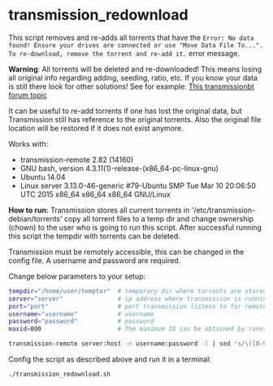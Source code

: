 # transmission_redownload
This script removes and re-adds all torrents that have the `Error: No data found! Ensure your drives are connected or use "Move Data File To...". To re-download, remove the torrent and re-add it.` error message.

**Warning**: All torrents will be deleted and re-downloaded! This means losing all original info regarding adding, seeding, ratio, etc. If you know your data is still there look for other solutions! See for example: [This transmissionbt forum topic](https://forum.transmissionbt.com/viewtopic.php?f=4&t=11368)

It can be useful to re-add torrents if one has lost the original data, but Transmission 
still has reference to the original torrents. Also the original file location will be 
restored if it does not exist anymore. 

Works with:
- transmission-remote 2.82 (14160) 
- GNU bash, version 4.3.11(1)-release-(x86_64-pc-linux-gnu) 
- Ubuntu 14.04 
- Linux server 3.13.0-46-generic #79-Ubuntu SMP Tue Mar 10 20:06:50 UTC 2015 x86_64 x86_64 x86_64 GNU/Linux 

**How to run:** Transmission stores all current torrents in '/etc/transmission-debian/torrents' copy all torrent 
files to a temp dir and change ownership (chown) to the user who is going to run this script. 
After successful running this script the tempdir with torrents can be deleted.

Transmission must be remotely accessible, this can be changed in the config file. A username and password are required.

Change below parameters to your setup:
```bash
tempdir="/home/user/temptor"  # temporary dir where torrents are stored
server="server"               # ip address where transmission is running
port="port"                   # port transmission listens to for remote access
username="username"           # username
password="password"           # password
maxid=800                     # The maximum ID can be obtained by running in shell (it will be last number):

transmission-remote server:host -n username:password -l | sed 's/\([0-9]*\).*/\1/'
```
Config the script as described above and run it in a terminal:
```bash
./transmission_redownload.sh
```
